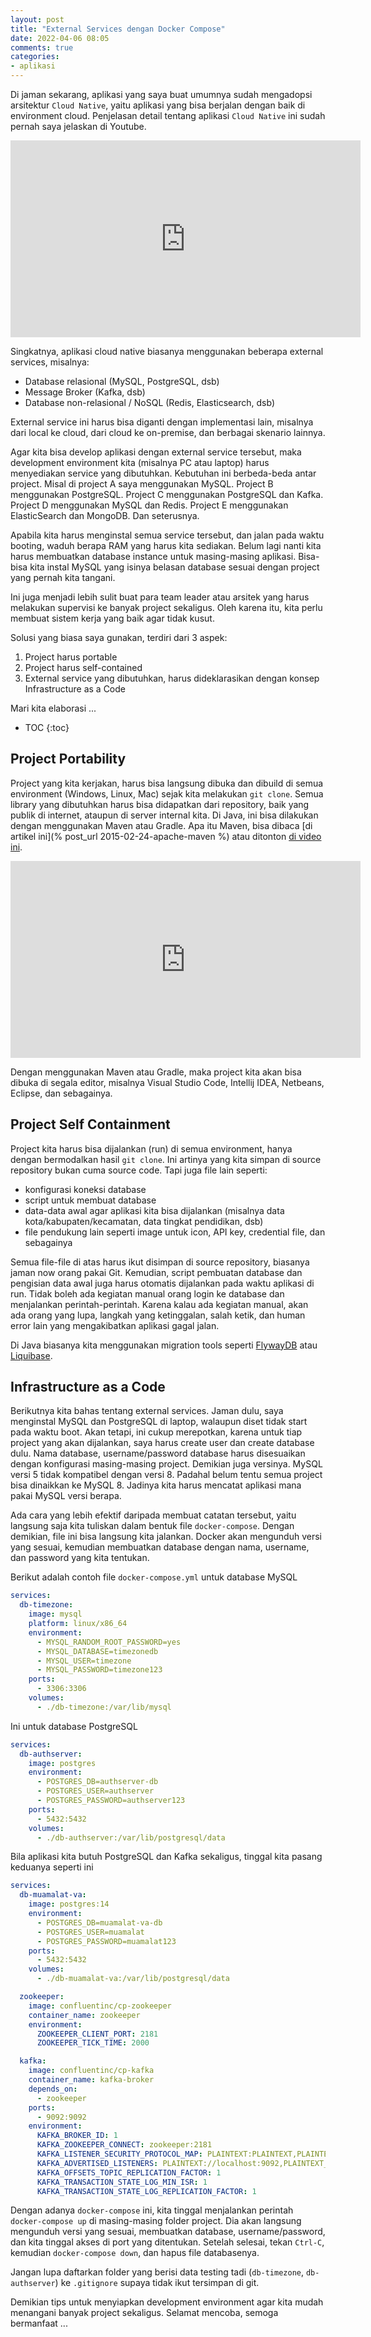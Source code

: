 ```yaml
---
layout: post
title: "External Services dengan Docker Compose"
date: 2022-04-06 08:05
comments: true
categories: 
- aplikasi
---
```


Di jaman sekarang, aplikasi yang saya buat umumnya sudah mengadopsi arsitektur `Cloud Native`, yaitu aplikasi yang bisa berjalan dengan baik di environment cloud. Penjelasan detail tentang aplikasi `Cloud Native` ini sudah pernah saya jelaskan di Youtube.

<iframe width="560" height="315" src="https://www.youtube.com/embed/nTq7o18ij-M" title="YouTube video player" frameborder="0" allow="accelerometer; autoplay; clipboard-write; encrypted-media; gyroscope; picture-in-picture" allowfullscreen></iframe>

Singkatnya, aplikasi cloud native biasanya menggunakan beberapa external services, misalnya:

* Database relasional (MySQL, PostgreSQL, dsb)
* Message Broker (Kafka, dsb)
* Database non-relasional / NoSQL (Redis, Elasticsearch, dsb)

External service ini harus bisa diganti dengan implementasi lain, misalnya dari local ke cloud, dari cloud ke on-premise, dan berbagai skenario lainnya.

Agar kita bisa develop aplikasi dengan external service tersebut, maka development environment kita (misalnya PC atau laptop) harus menyediakan service yang dibutuhkan. Kebutuhan ini berbeda-beda antar project. Misal di project A saya menggunakan MySQL. Project B menggunakan PostgreSQL. Project C menggunakan PostgreSQL dan Kafka. Project D menggunakan MySQL dan Redis. Project E menggunakan ElasticSearch dan MongoDB. Dan seterusnya.

Apabila kita harus menginstal semua service tersebut, dan jalan pada waktu booting, waduh berapa RAM yang harus kita sediakan. Belum lagi nanti kita harus membuatkan database instance untuk masing-masing aplikasi. Bisa-bisa kita instal MySQL yang isinya belasan database sesuai dengan project yang pernah kita tangani.

Ini juga menjadi lebih sulit buat para team leader atau arsitek yang harus melakukan supervisi ke banyak project sekaligus. Oleh karena itu, kita perlu membuat sistem kerja yang baik agar tidak kusut. 

Solusi yang biasa saya gunakan, terdiri dari 3 aspek:

1. Project harus portable
2. Project harus self-contained
3. External service yang dibutuhkan, harus dideklarasikan dengan konsep Infrastructure as a Code

Mari kita elaborasi ...

<!--more-->

* TOC
{:toc}

## Project Portability ##

Project yang kita kerjakan, harus bisa langsung dibuka dan dibuild di semua environment (Windows, Linux, Mac) sejak kita melakukan `git clone`. Semua library yang dibutuhkan harus bisa didapatkan dari repository, baik yang publik di internet, ataupun di server internal kita. Di Java, ini bisa dilakukan dengan menggunakan Maven atau Gradle. Apa itu Maven, bisa dibaca [di artikel ini](% post_url 2015-02-24-apache-maven %) atau ditonton [di video ini](https://www.youtube.com/embed/4bMPYQKHlfc).

<iframe width="560" height="315" src="https://www.youtube.com/embed/4bMPYQKHlfc" title="YouTube video player" frameborder="0" allow="accelerometer; autoplay; clipboard-write; encrypted-media; gyroscope; picture-in-picture" allowfullscreen></iframe>

Dengan menggunakan Maven atau Gradle, maka project kita akan bisa dibuka di segala editor, misalnya Visual Studio Code, Intellij IDEA, Netbeans, Eclipse, dan sebagainya.

## Project Self Containment ##

Project kita harus bisa dijalankan (run) di semua environment, hanya dengan bermodalkan hasil `git clone`. Ini artinya yang kita simpan di source repository bukan cuma source code. Tapi juga file lain seperti:

* konfigurasi koneksi database
* script untuk membuat database
* data-data awal agar aplikasi kita bisa dijalankan (misalnya data kota/kabupaten/kecamatan, data tingkat pendidikan, dsb)
* file pendukung lain seperti image untuk icon, API key, credential file, dan sebagainya

Semua file-file di atas harus ikut disimpan di source repository, biasanya jaman now orang pakai Git. Kemudian, script pembuatan database dan pengisian data awal juga harus otomatis dijalankan pada waktu aplikasi di run. Tidak boleh ada kegiatan manual orang login ke database dan menjalankan perintah-perintah. Karena kalau ada kegiatan manual, akan ada orang yang lupa, langkah yang ketinggalan, salah ketik, dan human error lain yang mengakibatkan aplikasi gagal jalan.

Di Java biasanya kita menggunakan migration tools seperti [FlywayDB](https://flywaydb.org/) atau [Liquibase](https://liquibase.org/).

## Infrastructure as a Code ##

Berikutnya kita bahas tentang external services. Jaman dulu, saya menginstal MySQL dan PostgreSQL di laptop, walaupun diset tidak start pada waktu boot. Akan tetapi, ini cukup merepotkan, karena untuk tiap project yang akan dijalankan, saya harus create user dan create database dulu. Nama database, username/password database harus disesuaikan dengan konfigurasi masing-masing project. Demikian juga versinya. MySQL versi 5 tidak kompatibel dengan versi 8. Padahal belum tentu semua project bisa dinaikkan ke MySQL 8. Jadinya kita harus mencatat aplikasi mana pakai MySQL versi berapa.

Ada cara yang lebih efektif daripada membuat catatan tersebut, yaitu langsung saja kita tuliskan dalam bentuk file `docker-compose`. Dengan demikian, file ini bisa langsung kita jalankan. Docker akan mengunduh versi yang sesuai, kemudian membuatkan database dengan nama, username, dan password yang kita tentukan.

Berikut adalah contoh file `docker-compose.yml` untuk database MySQL

```yml
services:
  db-timezone:
    image: mysql
    platform: linux/x86_64
    environment:
      - MYSQL_RANDOM_ROOT_PASSWORD=yes
      - MYSQL_DATABASE=timezonedb
      - MYSQL_USER=timezone
      - MYSQL_PASSWORD=timezone123
    ports:
      - 3306:3306
    volumes:
      - ./db-timezone:/var/lib/mysql
```

Ini untuk database PostgreSQL

```yml
services:
  db-authserver:
    image: postgres
    environment:
      - POSTGRES_DB=authserver-db
      - POSTGRES_USER=authserver
      - POSTGRES_PASSWORD=authserver123
    ports:
      - 5432:5432
    volumes:
      - ./db-authserver:/var/lib/postgresql/data
```

Bila aplikasi kita butuh PostgreSQL dan Kafka sekaligus, tinggal kita pasang keduanya seperti ini

```yml
services:
  db-muamalat-va:
    image: postgres:14
    environment:
      - POSTGRES_DB=muamalat-va-db
      - POSTGRES_USER=muamalat
      - POSTGRES_PASSWORD=muamalat123
    ports:
      - 5432:5432
    volumes:
      - ./db-muamalat-va:/var/lib/postgresql/data

  zookeeper:
    image: confluentinc/cp-zookeeper
    container_name: zookeeper
    environment:
      ZOOKEEPER_CLIENT_PORT: 2181
      ZOOKEEPER_TICK_TIME: 2000

  kafka:
    image: confluentinc/cp-kafka
    container_name: kafka-broker
    depends_on:
      - zookeeper
    ports:
      - 9092:9092
    environment:
      KAFKA_BROKER_ID: 1
      KAFKA_ZOOKEEPER_CONNECT: zookeeper:2181
      KAFKA_LISTENER_SECURITY_PROTOCOL_MAP: PLAINTEXT:PLAINTEXT,PLAINTEXT_INTERNAL:PLAINTEXT
      KAFKA_ADVERTISED_LISTENERS: PLAINTEXT://localhost:9092,PLAINTEXT_INTERNAL://broker:29092
      KAFKA_OFFSETS_TOPIC_REPLICATION_FACTOR: 1
      KAFKA_TRANSACTION_STATE_LOG_MIN_ISR: 1
      KAFKA_TRANSACTION_STATE_LOG_REPLICATION_FACTOR: 1
```

Dengan adanya `docker-compose` ini, kita tinggal menjalankan perintah `docker-compose up` di masing-masing folder project. Dia akan langsung mengunduh versi yang sesuai, membuatkan database, username/password, dan kita tinggal akses di port yang ditentukan. Setelah selesai, tekan `Ctrl-C`, kemudian `docker-compose down`, dan hapus file databasenya. 

Jangan lupa daftarkan folder yang berisi data testing tadi (`db-timezone`, `db-authserver`) ke `.gitignore` supaya tidak ikut tersimpan di git.

Demikian tips untuk menyiapkan development environment agar kita mudah menangani banyak project sekaligus. Selamat mencoba, semoga bermanfaat ...